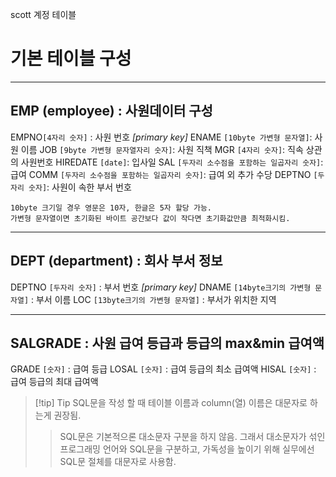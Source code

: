 scott 계정 테이블
# 기본 테이블 구성
---




## EMP (employee) : 사원데이터 구성

EMPNO`[4자리 숫자]` : 사원 번호   _[primary key]_
ENAME `[10byte 가변형 문자열]`: 사원 이름
JOB `[9byte 가변형 문자열자리 숫자]`: 사원 직책
MGR `[4자리 숫자]`: 직속 상관의 사원번호
HIREDATE `[date]`: 입사일
SAL `[두자리 소수점을 포함하는 일곱자리 숫자]`: 급여
COMM `[두자리 소수점을 포함하는 일곱자리 숫자]`: 급여 외 추가 수당
DEPTNO `[두자리 숫자]`: 사원이 속한 부서 번호

	10byte 크기일 경우 영문은 10자, 한글은 5자 할당 가능.
	가변형 문자열이면 초기화된 바이트 공간보다 값이 작다면 초기화값만큼 최적화시킴.


---





## DEPT (department) : 회사 부서 정보

DEPTNO `[두자리 숫자]` :  부서 번호 _[primary key]_
DNAME `[14byte크기의 가변형 문자열]` : 부서 이름
LOC `[13byte크기의 가변형 문자열]` : 부서가 위치한 지역



---





## SALGRADE : 사원 급여 등급과 등급의 max&min 급여액

GRADE `[숫자]` : 급여 등급
LOSAL `[숫자]` : 급여 등급의 최소 급여액
HISAL `[숫자]` : 급여 등급의 최대 급여액

>[!tip] Tip
>SQL문을 작성 할 때 테이블 이름과 column(열) 이름은 대문자로 하는게 권장됨.
>>SQL문은 기본적으론 대소문자 구분을 하지 않음. 그래서 대소문자가 섞인 프로그래밍 언어와 SQL문을 구분하고, 가독성을 높이기 위해 실무에선 SQL문 절체를 대문자로 사용함.



